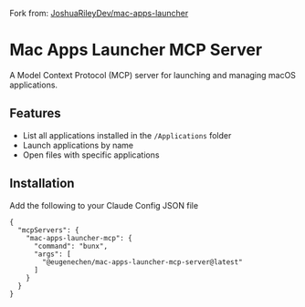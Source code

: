 Fork from: [JoshuaRileyDev/mac-apps-launcher](https://github.com/JoshuaRileyDev/mac-apps-launcher)

# Mac Apps Launcher MCP Server

A Model Context Protocol (MCP) server for launching and managing macOS applications.

## Features

- List all applications installed in the `/Applications` folder
- Launch applications by name
- Open files with specific applications

## Installation

Add the following to your Claude Config JSON file

```
{
  "mcpServers": {
    "mac-apps-launcher-mcp": {
      "command": "bunx",
      "args": [
        "@eugenechen/mac-apps-launcher-mcp-server@latest"
      ]
    }
  }
}
```
